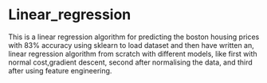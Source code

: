 # Linear_regression
This is a linear regression algorithm for predicting the boston housing prices with 83% accuracy using sklearn to load dataset and then have written an,
linear regression algorithm from scratch with different models, like first with normal cost,gradient descent, second after normalising the data, and third after using feature engineering.
